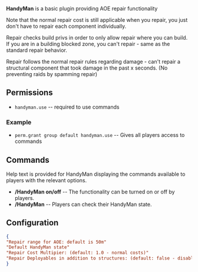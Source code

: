 **HandyMan** is a basic plugin providing AOE repair functionality

Note that the normal repair cost is still applicable when you repair, you just don't have to repair each component individually.

Repair checks build privs in order to only allow repair where you can build. If you are in a building blocked zone, you can't repair - same as the standard repair behavior.

Repair follows the normal repair rules regarding damage - can't repair a structural component that took damage in the past x seconds. (No preventing raids by spamming repair)

## Permissions
- `handyman.use` -- required to use commands
### Example
- `perm.grant group default handyman.use` -- Gives all players access to commands

## Commands
Help text is provided for HandyMan displaying the commands available to players with the relevant options.
- **/HandyMan on/off** -- The functionality can be turned on or off by players.
- **/HandyMan** -- Players can check their HandyMan state.

## Configuration
```json
{
"Repair range for AOE: default is 50m"
"Default HandyMan state"
"Repair Cost Multipier: (default: 1.0 - normal costs)"
"Repair Deployables in addition to structures: (default: false - disabled)"
}
```
